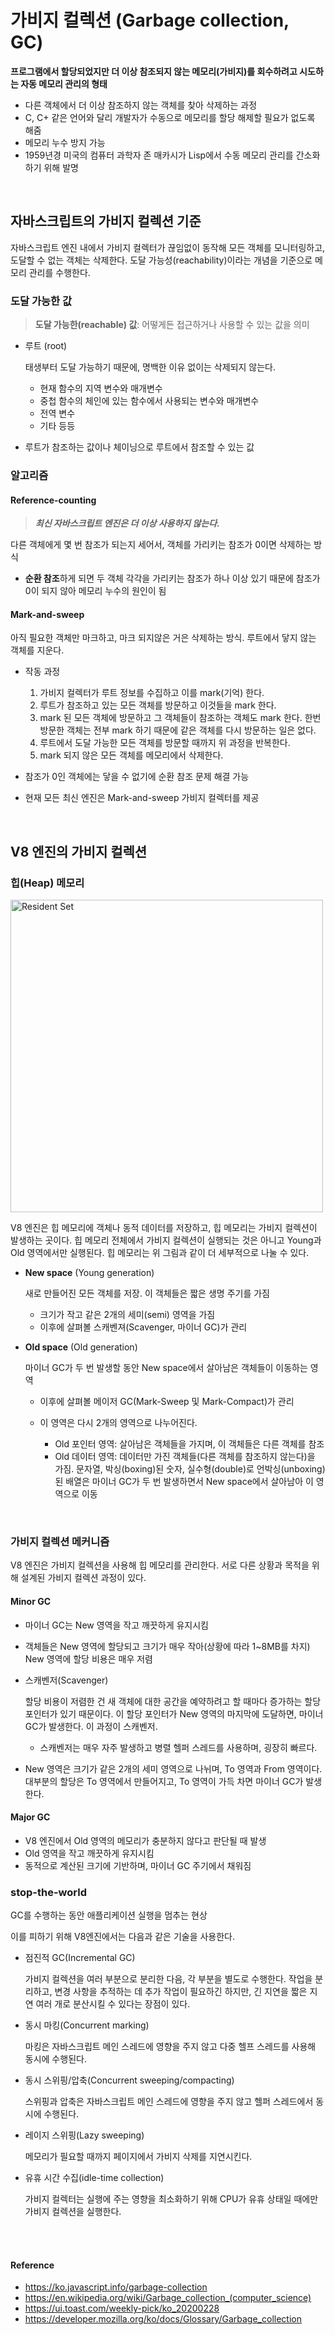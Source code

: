 # 가비지 컬렉션 (Garbage collection, GC)
**프로그램에서 할당되었지만 더 이상 참조되지 않는 메모리(가비지)를 회수하려고 시도하는 자동 메모리 관리의 형태**
- 다른 객체에서 더 이상 참조하지 않는 객체를 찾아 삭제하는 과정
- C, C+ 같은 언어와 달리 개발자가 수동으로 메모리를 할당 해제할 필요가 없도록 해줌
- 메모리 누수 방지 가능
- 1959년경 미국의 컴퓨터 과학자 존 매카시가 Lisp에서 수동 메모리 관리를 간소화하기 위해 발명

<br>

## 자바스크립트의 가비지 컬렉션 기준
자바스크립트 엔진 내에서 가비지 컬렉터가 끊임없이 동작해 모든 객체를 모니터링하고, 도달할 수 없는 객체는 삭제한다.
도달 가능성(reachability)이라는 개념을 기준으로 메모리 관리를 수행한다.

### 도달 가능한 값
> **도달 가능한(reachable) 값**: 어떻게든 접근하거나 사용할 수 있는 값을 의미

- 루트 (root)

    태생부터 도달 가능하기 때문에, 명백한 이유 없이는 삭제되지 않는다.
    - 현재 함수의 지역 변수와 매개변수
    - 중첩 함수의 체인에 있는 함수에서 사용되는 변수와 매개변수
    - 전역 변수
    - 기타 등등

- 루트가 참조하는 값이나 체이닝으로 루트에서 참조할 수 있는 값


### 알고리즘
#### Reference-counting
> ***최신 자바스크립트 엔진은 더 이상 사용하지 않는다.***

다른 객체에게 몇 번 참조가 되는지 세어서, 객체를 가리키는 참조가 0이면 삭제하는 방식
- **순환 참조**하게 되면 두 객체 각각을 가리키는 참조가 하나 이상 있기 때문에 참조가 0이 되지 않아 메모리 누수의 원인이 됨

#### Mark-and-sweep
아직 필요한 객체만 마크하고, 마크 되지않은 거은 삭제하는 방식. 루트에서 닿지 않는 객체를 지운다.

- 작동 과정

    1. 가비지 컬렉터가 루트 정보를 수집하고 이를 mark(기억) 한다.
    2. 루트가 참조하고 있는 모든 객체를 방문하고 이것들을 mark 한다.
    3. mark 된 모든 객체에 방문하고 그 객체들이 참조하는 객체도 mark 한다. 한번 방문한 객체는 전부 mark 하기 때문에 같은 객체를 다시 방문하는 일은 없다.
    4. 루트에서 도달 가능한 모든 객체를 방문할 때까지 위 과정을 반복한다.
    5. mark 되지 않은 모든 객체를 메모리에서 삭제한다.

- 참조가 0인 객체에는 닿을 수 없기에 순환 참조 문제 해결 가능
- 현재 모든 최신 엔진은 Mark-and-sweep 가비지 컬렉터를 제공

<br>

## V8 엔진의 가비지 컬렉션
### 힙(Heap) 메모리
<img scr="https://miro.medium.com/v2/resize:fit:1584/0*SM_Ja0xN9q54Lpqf.png" width="500px" alt="Resident Set">

V8 엔진은 힙 메모리에 객체나 동적 데이터를 저장하고, 힙 메모리는 가비지 컬렉션이 발생하는 곳이다.
힙 메모리 전체에서 가비지 컬렉션이 실행되는 것은 아니고 Young과 Old 영역에서만 실행된다.
힙 메모리는 위 그림과 같이 더 세부적으로 나눌 수 있다.

- **New space** (Young generation)

    새로 만들어진 모든 객체를 저장. 이 객체들은 짧은 생명 주기를 가짐
    - 크기가 작고 같은 2개의 세미(semi) 영역을 가짐
    - 이후에 살펴볼 스캐벤져(Scavenger, 마이너 GC)가 관리
- **Old space** (Old generation)

    마이너 GC가 두 번 발생할 동안 New space에서 살아남은 객체들이 이동하는 영역
    - 이후에 살펴볼 메이저 GC(Mark-Sweep 및 Mark-Compact)가 관리
    - 이 영역은 다시 2개의 영역으로 나누어진다.

        - Old 포인터 영역: 살아남은 객체들을 가지며, 이 객체들은 다른 객체를 참조
        - Old 데이터 영역: 데이터만 가진 객체들(다른 객체를 참조하지 않는다)을 가짐. 문자열, 박싱(boxing)된 숫자, 실수형(double)로 언박싱(unboxing)된 배열은 마이너 GC가 두 번 발생하면서 New space에서 살아남아 이 영역으로 이동

<br>

### 가비지 컬렉션 메커니즘
V8 엔진은 가비지 컬렉션을 사용해 힙 메모리를 관리한다.
서로 다른 상황과 목적을 위해 설계된 가비지 컬렉션 과정이 있다.

#### Minor GC
- 마이너 GC는 New 영역을 작고 깨끗하게 유지시킴
- 객체들은 New 영역에 할당되고 크기가 매우 작아(상황에 따라 1~8MB를 차지) New 영역에 할당 비용은 매우 저렴
- 스캐벤저(Scavenger)

    할당 비용이 저렴한 건 새 객체에 대한 공간을 예약하려고 할 때마다 증가하는 할당 포인터가 있기 때문이다.
    이 할당 포인터가 New 영역의 마지막에 도달하면, 마이너 GC가 발생한다. 이 과정이 스캐벤저.
    - 스캐벤저는 매우 자주 발생하고 병렬 헬퍼 스레드를 사용하며, 굉장히 빠르다.
- New 영역은 크기가 같은 2개의 세미 영역으로 나뉘며, To 영역과 From 영역이다. 대부분의 할당은 To 영역에서 만들어지고, To 영역이 가득 차면 마이너 GC가 발생한다.


#### Major GC
- V8 엔진에서 Old 영역의 메모리가 충분하지 않다고 판단될 때 발생
- Old 영역을 작고 깨끗하게 유지시킴
- 동적으로 계산된 크기에 기반하며, 마이너 GC 주기에서 채워짐


### stop-the-world
GC를 수행하는 동안 애플리케이션 실행을 멈추는 현상

이를 피하기 위해 V8엔진에서는 다음과 같은 기술을 사용한다.
- 점진적 GC(Incremental GC)

    가비지 컬렉션을 여러 부분으로 분리한 다음, 각 부분을 별도로 수행한다. 작업을 분리하고, 변경 사항을 추적하는 데 추가 작업이 필요하긴 하지만, 긴 지연을 짧은 지연 여러 개로 분산시킬 수 있다는 장점이 있다.
- 동시 마킹(Concurrent marking)

    마킹은 자바스크립트 메인 스레드에 영향을 주지 않고 다중 헬프 스레드를 사용해 동시에 수행된다.
- 동시 스위핑/압축(Concurrent sweeping/compacting)

    스위핑과 압축은 자바스크립트 메인 스레드에 영향을 주지 않고 헬퍼 스레드에서 동시에 수행된다.
- 레이지 스위핑(Lazy sweeping)

    메모리가 필요할 때까지 페이지에서 가비지 삭제를 지연시킨다.

- 유휴 시간 수집(idle-time collection)

    가비지 컬렉터는 실행에 주는 영향을 최소화하기 위해 CPU가 유휴 상태일 때에만 가비지 컬렉션을 실행한다.


<br><br>

#### Reference
- https://ko.javascript.info/garbage-collection
- https://en.wikipedia.org/wiki/Garbage_collection_(computer_science)
- https://ui.toast.com/weekly-pick/ko_20200228
- https://developer.mozilla.org/ko/docs/Glossary/Garbage_collection
